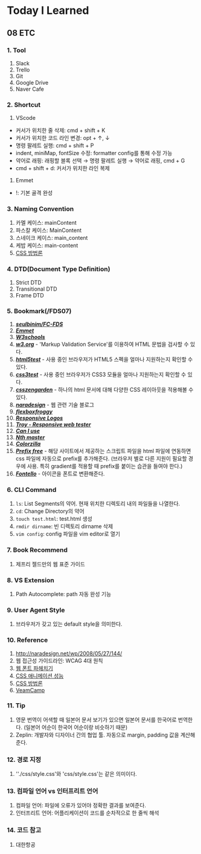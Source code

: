 # Today I Learned

## 08 ETC

### 1. Tool

1. Slack
2. Trello
3. Git
4. Google Drive
5. Naver Cafe

### 2. Shortcut

1. VScode

- 커서가 위치한 줄 삭제: cmd + shift + K
- 커서가 위치한 코드 라인 변경: opt + ↑, ↓
- 명령 팔레트 실행: cmd + shift + P
- indent, miniMap, fontSize 수정: formatter config를 통해 수정 가능
- 약어로 래핑: 래핑할 블록 선택 → 명령 팔레트 실행 → 약어로 래핑, cmd + G
- cmd + shift + d: 커서가 위치한 라인 복제

1. Emmet

- !: 기본 골격 완성

### 3. Naming Convention

1. 카멜 케이스: mainContent
2. 파스칼 케이스: MainContent
3. 스네이크 케이스: main_content
4. 케밥 케이스: main-content
5. [CSS 방법론](http://wit.nts-corp.com/2015/04/16/3538)

### 4. DTD(Document Type Definition)

1. Strict DTD
2. Transitional DTD
3. Frame DTD

### 5. Bookmark(/FDS07)

1. ***[seulbinim/FC-FDS](https://github.com/seulbinim/FC-FDS)***
2. ***[Emmet](https://docs.emmet.io/)***
3. ***[W3schools](https://www.w3schools.com/)***
4. ***[w3.org](https://www.w3.org/)*** -  'Markup Validation Service'를 이용하여 HTML 문법을 검사할 수 있다.
5. ***[html5test](html5test.com)*** - 사용 중인 브라우저가 HTML5 스펙을 얼마나 지원하는지 확인할 수 있다.
6. ***[css3test](http://css3test.com/)*** - 사용 중인 브라우저가 CSS3 모듈을 얼마나 지원하는지 확인할 수 있다.
7. ***[csszengarden](http://csszengarden.com/)*** - 하나의 html 문서에 대해 다양한 CSS 레이아웃을 적용해볼 수 있다.
8. ***[naradesign](naradesign.net/wp/)*** - 웹 관련 기술 블로그
9. ***[flexboxfroggy](http://flexboxfroggy.com/)***
10. ***[Responsive Logos](http://responsivelogos.co.uk/)***
11. ***[Troy - Responsive web tester](http://troy.labs.daum.net/)***
12. ***[Can I use](https://www.caniuse.com/)***
13. ***[Nth master](http://nthmaster.com/)***
14. ***[Colorzilla](http://www.colorzilla.com/gradient-editor/)***
15. ***[Prefix free](https://leaverou.github.io/prefixfree/)*** - 해당 사이트에서 제공하는 스크립트 파일을 html 파일에 연동하면 css 파일에 자동으로 prefix를 추가해준다. (브라우저 별로 다른 지원이 필요할 경우에 사용. 특히 gradient를 적용할 때 prefix를 붙이는 습관을 들여야 한다.)
16. ***[Fontello](http://fontello.com/)*** - 아이콘을 폰트로 변환해준다.

### 6. CLI Command

1. `ls`: List Segments의 약어. 현재 위치한 디렉토리 내의 파일들을 나열한다.
2. `cd`: Change Directory의 약어
3. `touch test.html`: test.html 생성
4. `rmdir dirname`: 빈 디렉토리 dirname 삭제
5. `vim config`: config 파일을 vim editor로 열기

### 7. Book Recommend

1. 제프리 젤드만의 웹 표준 가이드

### 8. VS Extension

1. Path Autocomplete: path 자동 완성 기능

### 9. User Agent Style

1. 브라우저가 갖고 있는 default style을 의미한다.

### 10. Reference

1. http://naradesign.net/wp/2008/05/27/144/
2. 웹 접근성 가이드라인: WCAG 4대 원칙
3. [웹 폰트 파헤치기](https://www.slideshare.net/wsconf/web-font-wsconfseoul2017-vol2?qid=953d01dc-4191-43ec-9c03-845a22578cf4&v=&b=&from_search=1)
4. [CSS 애니메이션 성능](https://www.slideshare.net/wsconf/css-animation-wsconfseoul2017-vol2?qid=953d01dc-4191-43ec-9c03-845a22578cf4&v=&b=&from_search=2)
5. [CSS 방법론](http://wit.nts-corp.com/2015/04/16/3538)
6. [VeamCamp](https://veamcamp.com/)

### 11. Tip

1. 영문 번역이 어색할 때 일본어 문서 보기가 있으면 일본어 문서를 한국어로 번역한다. (일본어 어순이 한국어 어순이랑 비슷하기 때문)
2. Zeplin: 개발자와 디자이너 간의 협업 툴. 자동으로 margin, padding 값을 계산해준다.

### 12. 경로 지정

1. ''./css/style.css'와 'css/style.css'는 같은 의미이다.

### 13. 컴파일 언어 vs 인터프리트 언어

1. 컴파일 언어: 파일에 오류가 있어야 정확한 결과를 보여준다.
2. 인터프리트 언어: 어플리케이션이 코드를 순차적으로 한 줄씩 해석

### 14. 코드 참고

1. 대한항공

